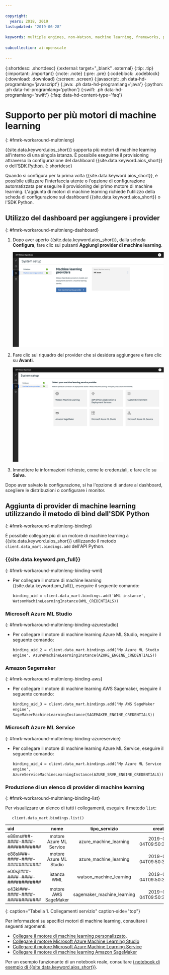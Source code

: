 ```yaml
---

copyright:
  years: 2018, 2019
lastupdated: "2019-06-28"

keywords: multiple engines, non-Watson, machine learning, frameworks, provision

subcollection: ai-openscale

---
```


{:shortdesc: .shortdesc}
{:external: target="_blank" .external}
{:tip: .tip}
{:important: .important}
{:note: .note}
{:pre: .pre}
{:codeblock: .codeblock}
{:download: .download}
{:screen: .screen}
{:javascript: .ph data-hd-programlang='javascript'}
{:java: .ph data-hd-programlang='java'}
{:python: .ph data-hd-programlang='python'}
{:swift: .ph data-hd-programlang='swift'}
{:faq: data-hd-content-type='faq'}

# Supporto per più motori di machine learning
{: #fmrk-workaround-multmleng}

{{site.data.keyword.aios_short}} supporta più motori di machine learning all'interno di una singola istanza. È possibile eseguirne il provisioning attraverso la configurazione del dashboard {{site.data.keyword.aios_short}} o dell'[SDK Python](http://ai-openscale-python-client.mybluemix.net/?cm_mc_uid=70732728440115575086192&cm_mc_sid_50200000=62539451560175957820).
{: shortdesc}

Quando si configura per la prima volta {{site.data.keyword.aios_short}}, è possibile utilizzare l'interfaccia utente o l'opzione di configurazione automatizzata per eseguire il provisioning del primo motore di machine learning. L'aggiunta di motori di machine learning richiede l'utilizzo della scheda di configurazione sul dashboard {{site.data.keyword.aios_short}} o l'SDK Python.

## Utilizzo del dashboard per aggiungere i provider
{: #fmrk-workaround-multmleng-dashboard}

1. Dopo aver aperto {{site.data.keyword.aios_short}}, dalla scheda **Configura**, fare clic sui pulsanti **Aggiungi provider di machine learning**.

   ![vengono visualizzati i pulsanti Aggiungi provider nella finestra dei provider di machine learning](images/wos-configure-multi-providers.png)

2. Fare clic sul riquadro del provider che si desidera aggiungere e fare clic su **Avanti**.

   ![viene visualizzato il pannello di selezione dei provider di machine learning](images/wos-machine-learning-providers-selection.png)

3. Immettere le informazioni richieste, come le credenziali, e fare clic su **Salva**.

Dopo aver salvato la configurazione, si ha l'opzione di andare al dashboard, scegliere le distribuzioni o configurare i monitor.


## Aggiunta di provider di machine learning utilizzando il metodo di bind dell'SDK Python
{: #fmrk-workaround-multmleng-binding}

È possibile collegare più di un motore di machine learning a {{site.data.keyword.aios_short}} utilizzando il metodo `client.data_mart.bindings.add` dell'API Python. 

### {{site.data.keyword.pm_full}}
{: #fmrk-workaround-multmleng-binding-wml}

- Per collegare il motore di machine learning {{site.data.keyword.pm_full}}, eseguire il seguente comando:

   `binding_uid = client.data_mart.bindings.add('WML instance', WatsonMachineLearningInstance(WML_CREDENTIALS))`

### Microsoft Azure ML Studio
{: #fmrk-workaround-multmleng-binding-azurestudio}

- Per collegare il motore di machine learning Azure ML Studio, eseguire il seguente comando:

  `binding_uid_2 = client.data_mart.bindings.add('My Azure ML Studio engine', AzureMachineLearningInstance(AZURE_ENGINE_CREDENTIALS))`

### Amazon Sagemaker
{: #fmrk-workaround-multmleng-binding-aws}

- Per collegare il motore di machine learning AWS Sagemaker, eseguire il seguente comando:

  `binding_uid_3 = client.data_mart.bindings.add('My AWS SageMaker engine', SageMakerMachineLearningInstance(SAGEMAKER_ENGINE_CREDENTIALS)) `

### Microsoft Azure ML Service
{: #fmrk-workaround-multmleng-binding-azureservice}

- Per collegare il motore di machine learning Azure ML Service, eseguire il seguente comando:

  `binding_uid_4 = client.data_mart.bindings.add('My Azure ML Service engine', AzureServiceMachineLearningInstance(AZURE_SRVR_ENGINE_CREDENTIALS))`

### Produzione di un elenco di provider di machine learning
{: #fmrk-workaround-multmleng-binding-list}

Per visualizzare un elenco di tutti i collegamenti, eseguire il metodo `list`:

`    client.data_mart.bindings.list()
    `


| uid | nome | tipo_servizio | creato |
|:---|:---:|:---:|:---:
| e88ms###-####-####-############ | motore Azure ML Service | azure_machine_learning | 2019-04-04T09:50:33.189Z |
| e88sl###-####-####-############ | motore Azure ML Studio | azure_machine_learning | 2019-04-04T09:50:33.186Z |
| e00sjl###-####-####-############ | istanza WML | watson_machine_learning | 2019-03-04T09:50:33.338Z |
| e43kl###-####-####-############ | motore AWS SageMaker | sagemaker_machine_learning | 2019-04-04T09:50:33.186Z |
{: caption="Tabella 1. Collegamenti servizio" caption-side="top"}


Per informazioni su specifici motori di machine learning, consultare i seguenti argomenti:

- [Collegare il motore di machine learning personalizzato](/docs/services/ai-openscale?topic=ai-openscale-cml-cusbind#cml-cusbind).
- [Collegare il motore Microsoft Azure Machine Learning Studio](/docs/services/ai-openscale?topic=ai-openscale-cml-azbind#cml-azbind)
- [Collegare il motore Microsoft Azure Machine Learning Service](/docs/services/ai-openscale?topic=ai-openscale-cml-azsrvconfig#cml-azsrvbind)
- [Collegare il motore di machine learning Amazon SageMaker](/docs/services/ai-openscale?topic=ai-openscale-cml-smbind#cml-smbind)


Per un esempio funzionante di un notebook reale, consultare [i notebook di esempio di {{site.data.keyword.aios_short}}](https://github.com/pmservice/ai-openscale-tutorials/tree/master/notebooks).

